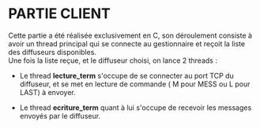 # PARTIE CLIENT  
Cette partie a été réalisée exclusivement en C, son déroulement consiste à avoir un thread principal qui se connecte au gestionnaire et reçoit la liste des diffuseurs disponibles.  
Une  fois la liste reçue, et le diffuseur choisi, on lance 2 threads :  

*  Le thread **lecture_term** s'occupe de se connecter au port TCP du diffuseur, et se met en lecture de commande ( M pour MESS ou L pour LAST) à envoyer.  

*  Le thread **ecriture_term** quant à lui s'occupe de recevoir les messages envoyés par le diffuseur.
